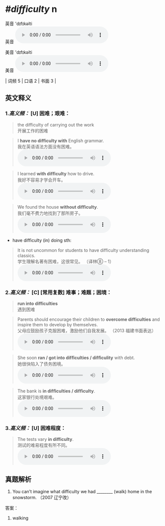 # ***\#difficulty*** n
英音 'dɪfɪkəlti  
英音
<audio src="./media/difficulty-B.aac" controls="controls"></audio>

美音 'dɪfɪkəlti  
美音
<audio src="./media/difficulty.aac" controls="controls"></audio>



| 词频 5 | 口语 2 | 书面 3 |  

英文释义
---
### 1.*高义频：* **[U] 困难；艰难：**  

 > the difficulty of carrying out the work  
 > 开展工作的困难    

 > I **have no difficulty with** English grammar.  
 > 我在英语语法方面没有困难。    
<audio src="./media/difficulty-1.aac" controls="controls"></audio>

 > I learned **with difﬁculty** how to drive.  
 > 我好不容易才学会开车。    
<audio src="./media/difficulty-7.aac" controls="controls"></audio>

 > We found the house **without difﬁculty**.  
 > 我们毫不费力地找到了那所房子。    
<audio src="./media/difficulty-8.aac" controls="controls"></audio>

- have difﬁculty (in) doing sth:

 > It is not uncommon for students to have difficulty understanding classics.  
 > 学生理解名著有困难，这很常见。  （译林⑧ – 1）  
<audio src="./media/difficulty-6.aac" controls="controls"></audio>

### 2.*高义频：* **[C] [常用复数] 难事；难题；困境：**  

 > **run into difficulties**  
 > 遇到困难    

 > Parents should encourage their children to **overcome difficulties** and inspire them to develop by themselves.  
 > 父母应鼓励孩子克服困难，激励他们自我发展。  （2013 福建书面表达）  
<audio src="./media/difficulty-2.aac" controls="controls"></audio>

 > She soon **ran / got into difﬁculties / difﬁculity** with debt.  
 > 她很快陷入了债务困境。    
<audio src="./media/difficulty-3.aac" controls="controls"></audio>

 > The bank is **in difﬁculties / difﬁculty**.  
 > 这家银行处境艰难。    
<audio src="./media/difficulty-101_AAC.aac" controls="controls"></audio>

### 3.*高义频：* **[U] 困难程度：**  

 > The tests vary **in difficulty**.  
 > 测试的难易程度有所不同。    
<audio src="./media/difficulty-5.aac" controls="controls"></audio>


真题解析
---
1. You can’t imagine what difficulty we had ________ (walk) home in the snowstorm.  （2007 辽宁改）  

答案：
1. walking  

